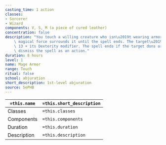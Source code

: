 ```yaml
---
casting_time: 1 action
classes:
- Sorcerer
- Wizard
components: V, S, M (a piece of cured leather)
concentration: false
description: "You touch a willing creature who isn\u2019t wearing armor, and a protective\
    \ magical force surrounds it until the spell ends. The target\u2019s base AC becomes\
    \ 13 + its Dexterity modifier. The spell ends if the target dons armor or if you\
    \ dismiss the spell as an action."
duration: 8 hours
level: 1
name: Mage Armor
range: Touch
ritual: false
school: abjuration
short_description: 1st-level abjuration
source: 5ePHB
---
```


| `=this.name` | `=this.short_description` |
| ------------ | ------------------------- |
| Classes      | `=this.classes`           |
| Components   | `=this.components`        |
| Duration     | `=this.duration`          |
| Description  | `=this.description`       |